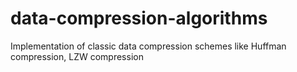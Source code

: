 # data-compression-algorithms
Implementation of classic data compression schemes like Huffman compression, LZW compression
